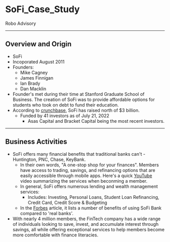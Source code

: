 # SoFi_Case_Study
Robo Advisory

---

## Overview and Origin
* SoFi
* Incoporated August 2011
* Founders:
    * Mike Cagney
    * James Finnigan
    * Ian Brady
    * Dan Macklin
* Founder's met during their time at Stanford Graduate School of Business. The creation of SoFi was to provide affordable options for students who took on debt to fund their education.
* According to [crunchbase](https://www.crunchbase.com/organization/social-finance/company_financials), SoFi has raised north of $3 billion.
    * Funded by 41 investors as of July 21, 2022
        * Asas Capital and Bracket Capital being the most recent investors.

---

## Business Activities
* SoFi offers many financial benefits that traditional banks can't - Huntington, PNC, Chase, KeyBank.
    * In their own words, "A one-stop shop for your finances". Members have access to trading, savings, and refinancing options that are easily accessible through mobile apps.
        Here's a quick [YouTube](https://www.youtube.com/watch?v=T6nDrDecra4&t=25s) video summarizing the services when beconming a member.
    * In general, SoFi offers numerous lending and wealth management services:
        * Includes: Investing, Personal Loans, Student Loan Refinancing, Credit Card, Credit Score & Budgeting
    * In the [Forbes](https://www.forbes.com/advisor/banking/sofi-bank-review/) article, it lists a number of benefits of using SoFi Bank compared to 'real banks'.
* With nearly 4 million members, the FinTech company has a wide range of individuals looking to save, invest, and accumulate interest through savings, all while offering exceptional services to help members become more comfortable with finance literacies. 


